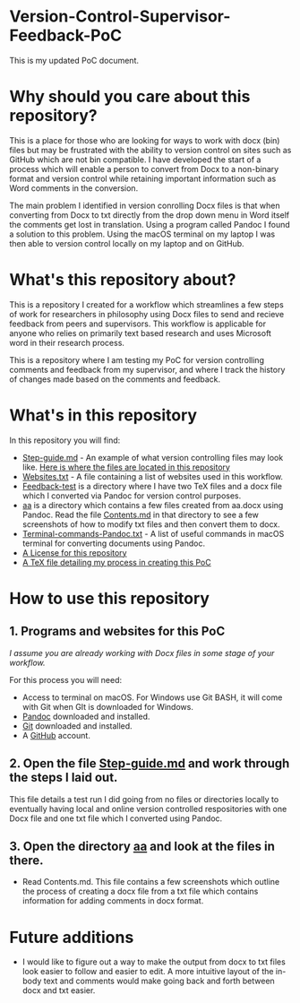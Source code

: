 # Version-Control-Supervisor-Feedback-PoC
This is my updated PoC document.

# Why should you care about this repository?
This is a place for those who are looking for ways to work with docx (bin) files but may be frustrated with the ability to version control on sites such as GitHub which are not bin compatible. I have developed the start of a process which will enable a person to convert from Docx to a non-binary format and version control while retaining important information such as Word comments in the conversion.

The main problem I identified in version conrolling Docx files is that when converting from Docx to txt directly from the drop down menu in Word itself the comments get lost in translation. Using a program called Pandoc I found a solution to this problem. Using the macOS terminal on my laptop I was then able to version control locally on my laptop and on GitHub.

# What's this repository about?
This is a repository I created for a workflow which streamlines a few steps of work for researchers in philosophy using Docx files to send and recieve feedback from peers and supervisors. This workflow is applicable for anyone who relies on primarily text based research and uses Microsoft word in their research process.

This is a repository where I am testing my PoC for version controlling comments and feedback from my supervisor, and
where I track the history of changes made based on the comments and feedback.

# What's in this repository
In this repository you will find:

- [Step-guide.md](https://github.com/MQ-FOAR705/Version-Control-Supervisor-Feedback-PoC/blob/master/Step-guide.md) - An example of what version controlling files may look like. [Here is where the files are located in this repository](https://github.com/MQ-FOAR705/Version-Control-Supervisor-Feedback-PoC/tree/master/PoC-final)
- [Websites.txt](https://github.com/MQ-FOAR705/Version-Control-Supervisor-Feedback-PoC/blob/master/Websites.txt) - A file containing a list of websites used in this workflow.
- [Feedback-test](https://github.com/MQ-FOAR705/Version-Control-Supervisor-Feedback-PoC/tree/master/Feedback-test) is a directory where I have two TeX files and a docx file which I converted via Pandoc for version control purposes.
- [aa](https://github.com/MQ-FOAR705/Version-Control-Supervisor-Feedback-PoC/tree/master/aa) is a directory which contains a few files created from aa.docx using Pandoc. Read the file [Contents.md](https://github.com/MQ-FOAR705/Version-Control-Supervisor-Feedback-PoC/blob/master/aa/Contents.md) in that directory to see a few screenshots of how to modify txt files and then convert them to docx.
- [Terminal-commands-Pandoc.txt](https://github.com/MQ-FOAR705/Version-Control-Supervisor-Feedback-PoC/blob/master/Terminal-commands-Pandoc.txt) - A list of useful commands in macOS terminal for converting documents using Pandoc.
- [A License for this repository](https://github.com/MQ-FOAR705/Version-Control-Supervisor-Feedback-PoC/blob/master/LICENSE)
- [A TeX file detailing my process in creating this PoC](https://github.com/MQ-FOAR705/Version-Control-Supervisor-Feedback-PoC/blob/master/main.tex)

# How to use this repository

## 1. Programs and websites for this PoC

*I assume you are already working with Docx files in some stage of your workflow.*

For this process you will need:

- Access to terminal on macOS. For Windows use Git BASH, it will come with Git when GIt is downloaded for Windows.
- [Pandoc](https://pandoc.org/installing.html) downloaded and installed.
- [Git](https://git-scm.com/downloads) downloaded and installed.
- A [GitHub](https://github.com/) account.

## 2. Open the file [Step-guide.md](https://github.com/MQ-FOAR705/Version-Control-Supervisor-Feedback-PoC/blob/master/Step-guide.md) and work through the steps I laid out.

This file details a test run I did going from no files or directories locally to eventually having local and online version controlled respositories with one Docx file and one txt file which I converted using Pandoc.

## 3. Open the directory [aa](https://github.com/MQ-FOAR705/Version-Control-Supervisor-Feedback-PoC/tree/master/aa) and look at the files in there.

- Read Contents.md. This file contains a few screenshots which outline the process of creating a docx file from a txt file which contains information for adding comments in docx format.


# Future additions

- I would like to figure out a way to make the output from docx to txt files look easier to follow and easier to edit. A more intuitive layout of the in-body text and comments would make going back and forth between docx and txt easier.
